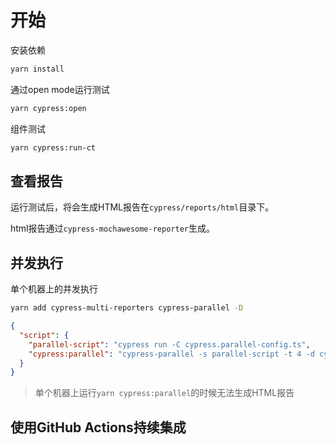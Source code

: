 # 开始

安装依赖

```bash
yarn install
```

通过open mode运行测试

```bash
yarn cypress:open
```

组件测试
```bash
yarn cypress:run-ct
```

## 查看报告
运行测试后，将会生成HTML报告在`cypress/reports/html`目录下。

html报告通过`cypress-mochawesome-reporter`生成。

## 并发执行
单个机器上的并发执行

```bash
yarn add cypress-multi-reporters cypress-parallel -D
```
```json
{
  "script": {
    "parallel-script": "cypress run -C cypress.parallel-config.ts",
    "cypress:parallel": "cypress-parallel -s parallel-script -t 4 -d cypress/e2e",
  }
}
```
> 单个机器上运行`yarn cypress:parallel`的时候无法生成HTML报告

## 使用GitHub Actions持续集成